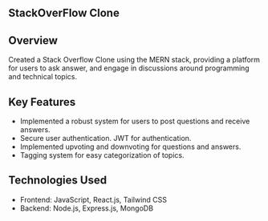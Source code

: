 ## StackOverFlow Clone

## Overview

Created a Stack Overflow Clone using the MERN stack, providing a platform for users to ask answer, and engage in discussions around programming and technical topics.

## Key Features

- Implemented a robust system for users to post questions and receive answers.
- Secure user authentication. JWT for authentication.
- Implemented upvoting and downvoting for questions and answers.
- Tagging system for easy categorization of topics.

## Technologies Used

- Frontend: JavaScript, React.js, Tailwind CSS
- Backend: Node.js, Express.js, MongoDB

